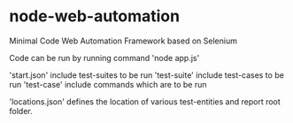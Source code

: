# node-web-automation
Minimal Code Web Automation Framework based on Selenium

Code can be run by running command 'node app.js'

'start.json' include test-suites to be run
'test-suite' include test-cases to be run
'test-case' include commands which are to be run

'locations.json' defines the location of various test-entities and report root folder.
